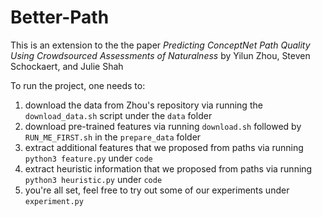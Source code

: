 # Better-Path
This is an extension to the the paper *Predicting ConceptNet Path Quality Using Crowdsourced Assessments of Naturalness* by Yilun Zhou, Steven Schockaert, and Julie Shah

To run the project, one needs to:

1. download the data from Zhou's repository via running the `download_data.sh` script under the `data` folder
2. download pre-trained features via running `download.sh` followed by `RUN_ME_FIRST.sh` in the `prepare_data` folder
3. extract additional features that we proposed from paths via running `python3 feature.py` under `code`
4. extract heuristic information that we proposed from paths via running `python3 heuristic.py` under `code`
5. you're all set, feel free to try out some of our experiments under `experiment.py`
